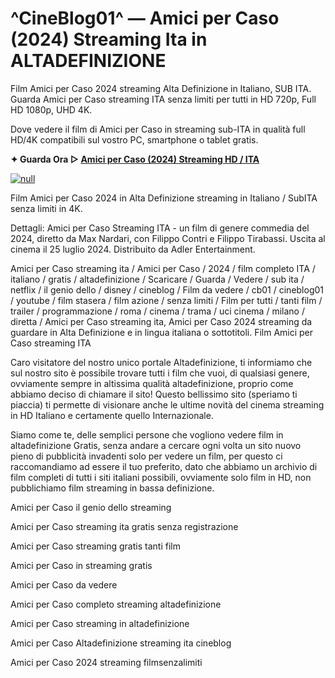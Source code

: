 # ^CineBlog01^ — Amici per Caso (2024) Streaming Ita in ALTADEFINIZIONE

Film Amici per Caso 2024 streaming Alta Definizione in Italiano, SUB ITA. Guarda Amici per Caso streaming ITA senza limiti per tutti in HD 720p, Full HD 1080p, UHD 4K.

Dove vedere il film di Amici per Caso in streaming sub-ITA in qualità full HD/4K compatibili sul vostro PC, smartphone o tablet gratis.

**✦ Guarda Ora ▷ [Amici per Caso (2024) Streaming HD / ITA](https://popcorn-tv.online/it/movie/1222510/amici-per-caso)**

[![null](https://cdn.pixabay.com/photo/2013/07/13/11/45/play-158609_960_720.png)](https://popcorn-tv.online/it/movie/1222510/amici-per-caso)

Film Amici per Caso 2024 in Alta Definizione streaming in Italiano / SubITA senza limiti in 4K.

Dettagli: Amici per Caso Streaming ITA - un film di genere commedia del 2024, diretto da Max Nardari, con Filippo Contri e Filippo Tirabassi. Uscita al cinema il 25 luglio 2024. Distribuito da Adler Entertainment.

Amici per Caso streaming ita / Amici per Caso / 2024 / film completo ITA / italiano / gratis / altadefinizione / Scaricare / Guarda / Vedere / sub ita / netflix / il genio dello / disney / cineblog / Film da vedere / cb01 / cineblog01 / youtube / film stasera / film azione / senza limiti / Film per tutti / tanti film / trailer / programmazione / roma / cinema / trama / uci cinema / milano / diretta / Amici per Caso streaming ita, Amici per Caso 2024 streaming da guardare in Alta Definizione e in lingua italiana o sottotitoli. Film Amici per Caso streaming ITA

Caro visitatore del nostro unico portale Altadefinizione, ti informiamo che sul nostro sito è possibile trovare tutti i film che vuoi, di qualsiasi genere, ovviamente sempre in altissima qualità altadefinizione, proprio come abbiamo deciso di chiamare il sito! Questo bellissimo sito (speriamo ti piaccia) ti permette di visionare anche le ultime novità del cinema streaming in HD Italiano e certamente quello Internazionale.

Siamo come te, delle semplici persone che vogliono vedere film in altadefinizione Gratis, senza andare a cercare ogni volta un sito nuovo pieno di pubblicità invadenti solo per vedere un film, per questo ci raccomandiamo ad essere il tuo preferito, dato che abbiamo un archivio di film completi di tutti i siti italiani possibili, ovviamente solo film in HD, non pubblichiamo film streaming in bassa definizione.

Amici per Caso il genio dello streaming

Amici per Caso streaming ita gratis senza registrazione

Amici per Caso streaming gratis tanti film

Amici per Caso in streaming gratis

Amici per Caso da vedere

Amici per Caso completo streaming altadefinizione

Amici per Caso streaming in altadefinizione

Amici per Caso Altadefinizione streaming ita cineblog

Amici per Caso 2024 streaming filmsenzalimiti

